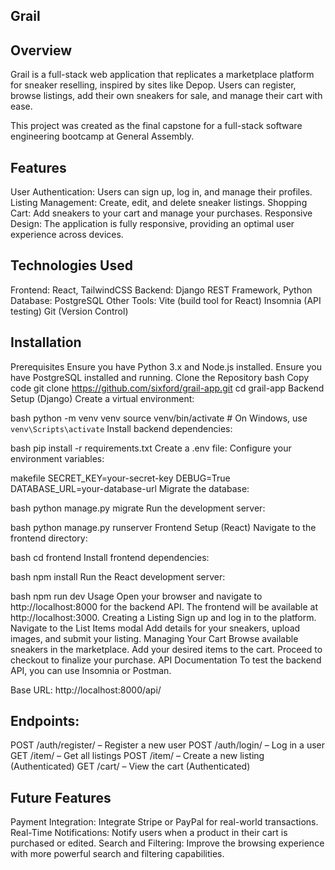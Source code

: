 ## Grail

## Overview
Grail is a full-stack web application that replicates a marketplace platform for sneaker reselling, inspired by sites like Depop. Users can register, browse listings, add their own sneakers for sale, and manage their cart with ease.

This project was created as the final capstone for a full-stack software engineering bootcamp at General Assembly.


## Features
User Authentication: Users can sign up, log in, and manage their profiles.
Listing Management: Create, edit, and delete sneaker listings.
Shopping Cart: Add sneakers to your cart and manage your purchases.
Responsive Design: The application is fully responsive, providing an optimal user experience across devices.

## Technologies Used
Frontend: React, TailwindCSS
Backend: Django REST Framework, Python
Database: PostgreSQL
Other Tools:
Vite (build tool for React)
Insomnia (API testing)
Git (Version Control)

## Installation
Prerequisites
Ensure you have Python 3.x and Node.js installed.
Ensure you have PostgreSQL installed and running.
Clone the Repository
bash
Copy code
git clone https://github.com/sixford/grail-app.git
cd grail-app
Backend Setup (Django)
Create a virtual environment:

bash
python -m venv venv
source venv/bin/activate  # On Windows, use `venv\Scripts\activate`
Install backend dependencies:

bash
pip install -r requirements.txt
Create a .env file: Configure your environment variables:

makefile
SECRET_KEY=your-secret-key
DEBUG=True
DATABASE_URL=your-database-url
Migrate the database:

bash
python manage.py migrate
Run the development server:

bash
python manage.py runserver
Frontend Setup (React)
Navigate to the frontend directory:

bash
cd frontend
Install frontend dependencies:

bash
npm install
Run the React development server:

bash
npm run dev
Usage
Open your browser and navigate to http://localhost:8000 for the backend API.
The frontend will be available at http://localhost:3000.
Creating a Listing
Sign up and log in to the platform.
Navigate to the List Items modal
Add details for your sneakers, upload images, and submit your listing.
Managing Your Cart
Browse available sneakers in the marketplace.
Add your desired items to the cart.
Proceed to checkout to finalize your purchase.
API Documentation
To test the backend API, you can use Insomnia or Postman.

Base URL: http://localhost:8000/api/

## Endpoints:
POST /auth/register/ – Register a new user
POST /auth/login/ – Log in a user
GET /item/ – Get all listings
POST /item/ – Create a new listing (Authenticated)
GET /cart/ – View the cart (Authenticated)


## Future Features
Payment Integration: Integrate Stripe or PayPal for real-world transactions.
Real-Time Notifications: Notify users when a product in their cart is purchased or edited.
Search and Filtering: Improve the browsing experience with more powerful search and filtering capabilities.
